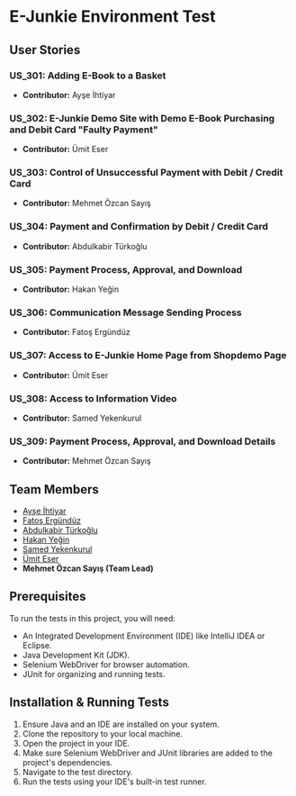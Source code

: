 # E-Junkie Environment Test

## User Stories
### US_301: Adding E-Book to a Basket
- **Contributor:** Ayşe İhtiyar

### US_302: E-Junkie Demo Site with Demo E-Book Purchasing and Debit Card "Faulty Payment"
- **Contributor:** Ümit Eser

### US_303: Control of Unsuccessful Payment with Debit / Credit Card
- **Contributor:** Mehmet Özcan Sayış

### US_304: Payment and Confirmation by Debit / Credit Card
- **Contributor:** Abdulkabir Türkoğlu

### US_305: Payment Process, Approval, and Download
- **Contributor:** Hakan Yeğin

### US_306: Communication Message Sending Process
- **Contributor:** Fatoş Ergündüz

### US_307: Access to E-Junkie Home Page from Shopdemo Page
- **Contributor:** Ümit Eser

### US_308: Access to Information Video
- **Contributor:** Samed Yekenkurul

### US_309: Payment Process, Approval, and Download Details
- **Contributor:** Mehmet Özcan Sayış

## Team Members

- [Ayşe İhtiyar](https://github.com/ayseihtiyar)
- [Fatoş Ergündüz](https://github.com/fatosergunduz)
- [Abdulkabir Türkoğlu](https://github.com/AbdulkabirTurkoglu)
- [Hakan Yeğin](https://github.com/hakanyegin)
- [Samed Yekenkurul](https://github.com/samfrmda01)
- [Ümit Eser](https://github.com/umiteser)
- **Mehmet Özcan Sayış (Team Lead)**

## Prerequisites

To run the tests in this project, you will need:

- An Integrated Development Environment (IDE) like IntelliJ IDEA or Eclipse.
- Java Development Kit (JDK).
- Selenium WebDriver for browser automation.
- JUnit for organizing and running tests.

## Installation & Running Tests

1. Ensure Java and an IDE are installed on your system.
2. Clone the repository to your local machine.
3. Open the project in your IDE.
4. Make sure Selenium WebDriver and JUnit libraries are added to the project's dependencies.
5. Navigate to the test directory.
6. Run the tests using your IDE's built-in test runner.
